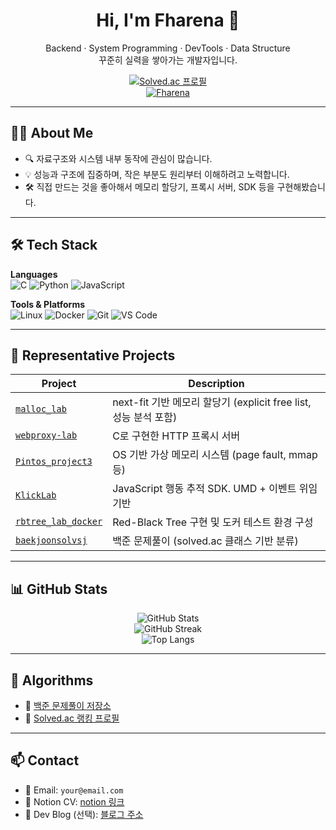 <h1 align="center">Hi, I'm Fharena 👋</h1>
<p align="center">
  Backend · System Programming · DevTools · Data Structure <br/>
  꾸준히 실력을 쌓아가는 개발자입니다.
</p>

<p align="center">
  <a href="https://solved.ac/profile/99yoonjoo">
    <img src="http://mazassumnida.wtf/api/generate_badge?boj=99yoonjoo" alt="Solved.ac 프로필">
  </a>
  <br/>
  <a href="https://github.com/Fharena">
    <img src="https://komarev.com/ghpvc/?username=Fharena&label=Profile%20views&color=0e75b6&style=flat" alt="Fharena" />
  </a>
</p>

---

## 🧑‍💻 About Me

- 🔍 자료구조와 시스템 내부 동작에 관심이 많습니다.
- 💡 성능과 구조에 집중하며, 작은 부분도 원리부터 이해하려고 노력합니다.
- 🛠️ 직접 만드는 것을 좋아해서 메모리 할당기, 프록시 서버, SDK 등을 구현해봤습니다.

---

## 🛠️ Tech Stack

**Languages**  
![C](https://img.shields.io/badge/C-00599C?style=flat-square&logo=c&logoColor=white)
![Python](https://img.shields.io/badge/Python-3776AB?style=flat-square&logo=python&logoColor=white)
![JavaScript](https://img.shields.io/badge/JavaScript-F7DF1E?style=flat-square&logo=javascript&logoColor=black)

**Tools & Platforms**  
![Linux](https://img.shields.io/badge/Linux-FCC624?style=flat-square&logo=linux&logoColor=black)
![Docker](https://img.shields.io/badge/Docker-2496ED?style=flat-square&logo=docker&logoColor=white)
![Git](https://img.shields.io/badge/Git-F05032?style=flat-square&logo=git&logoColor=white)
![VS Code](https://img.shields.io/badge/VSCode-007ACC?style=flat-square&logo=visual-studio-code&logoColor=white)

---

## 📌 Representative Projects

| Project | Description |
|--------|-------------|
| [`malloc_lab`](https://github.com/Fharena/malloc_lab) | next-fit 기반 메모리 할당기 (explicit free list, 성능 분석 포함) |
| [`webproxy-lab`](https://github.com/Fharena/webproxy-lab) | C로 구현한 HTTP 프록시 서버 |
| [`Pintos_project3`](https://github.com/Fharena/Pintos_project3) | OS 기반 가상 메모리 시스템 (page fault, mmap 등) |
| [`KlickLab`](https://github.com/Fharena/KlickLab) | JavaScript 행동 추적 SDK. UMD + 이벤트 위임 기반 |
| [`rbtree_lab_docker`](https://github.com/Fharena/rbtree_lab_docker) | Red-Black Tree 구현 및 도커 테스트 환경 구성 |
| [`baekjoonsolvsj`](https://github.com/Fharena/baekjoonsolvsj) | 백준 문제풀이 (solved.ac 클래스 기반 분류) |

---

## 📊 GitHub Stats

<p align="center">
  <img src="https://github-readme-stats.vercel.app/api?username=Fharena&show_icons=true&theme=default" alt="GitHub Stats" />
  <br/>
  <img src="https://github-readme-streak-stats.herokuapp.com/?user=Fharena&theme=default" alt="GitHub Streak" />
  <br/>
  <img src="https://github-readme-stats.vercel.app/api/top-langs/?username=Fharena&layout=compact&theme=default" alt="Top Langs" />
</p>

---

## 🧠 Algorithms

- 📘 [백준 문제풀이 저장소](https://github.com/Fharena/baekjoonsolvsj)
- 🏅 [Solved.ac 랭킹 프로필](https://solved.ac/profile/fharena)

---

## 📫 Contact

- 📧 Email: `your@email.com`
- 📝 Notion CV: [notion 링크](https://your-notion-site)
- 📓 Dev Blog (선택): [블로그 주소](https://your-blog)

